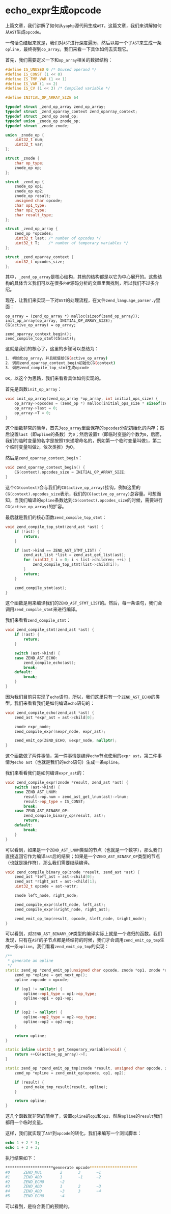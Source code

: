 # echo_expr生成opcode

上篇文章，我们讲解了如何从`yaphp`源代码生成`AST`。这篇文章，我们来讲解如何从`AST`生成`opcode`。

一句话总结起来就是，我们对`AST`进行深度遍历，然后以每一个子`AST`来生成一条`opline`，最终得到`op_array`。我们来看一下具体如何去实现它。

首先，我们需要定义一下和`op_array`相关的数据结构：

```cpp
#define IS_UNUSED 0 /* Unused operand */
#define IS_CONST (1 << 0)
#define IS_TMP_VAR (1 << 1)
#define IS_VAR (1 << 2)
#define IS_CV (1 << 3) /* Compiled variable */

#define INITIAL_OP_ARRAY_SIZE 64

typedef struct _zend_op_array zend_op_array;
typedef struct _zend_oparray_context zend_oparray_context;
typedef struct _zend_op zend_op;
typedef union _znode_op znode_op;
typedef struct _znode znode;

union _znode_op {
    uint32_t num;
    uint32_t var;
};

struct _znode {
    char op_type;
    znode_op op;
};

struct _zend_op {
    znode_op op1;
    znode_op op2;
    znode_op result;
    unsigned char opcode;
    char op1_type;
    char op2_type;
    char result_type;
};

struct _zend_op_array {
    zend_op *opcodes;
    uint32_t last; /* number of opcodes */
    uint32_t T;    /* number of temporary variables */
};

struct _zend_oparray_context {
    uint32_t opcodes_size;
};
```

其中，`_zend_op_array`是核心结构，其他的结构都是以它为中心展开的。这些结构的具体含义我们可以在很多`PHP`源码分析的文章里面找到，所以我们不过多介绍。

现在，让我们来实现一下对`AST`的处理流程，在文件`zend_language_parser.y`里面：

```bison
op_array = (zend_op_array *) malloc(sizeof(zend_op_array));
init_op_array(op_array, INITIAL_OP_ARRAY_SIZE);
CG(active_op_array) = op_array;

zend_oparray_context_begin();
zend_compile_top_stmt(CG(ast));
```

这就是我们的核心了，这里的步骤可以总结为：

```bash
1. 初始化op_array，并且赋值给CG(active_op_array)
2. 调用zend_oparray_context_begin初始化CG(context)
3. 调用zend_compile_top_stmt生成opcode
```

`OK`，以这个为思路，我们来看看具体如何实现的。

首先是函数`init_op_array`：

```cpp
void init_op_array(zend_op_array *op_array, int initial_ops_size) {
    op_array->opcodes = (zend_op *) malloc(initial_ops_size * sizeof(zend_op));
    op_array->last = 0;
    op_array->T = 0;
}
```

这个函数非常的简单，首先为`op_array`里面保存的`opcodes`分配初始化的内存；然后设置`last`（即`opline`的条数）为`0`；然后设置`T`（即临时变量的个数为`0`，后面，我们的临时变量的名字是按照`T`来递增命名的，例如第一个临时变量叫做`1`，第二个临时变量叫做`2`，依次类推）为0。

然后是`zend_oparray_context_begin`：

```cpp
void zend_oparray_context_begin() {
    CG(context).opcodes_size = INITIAL_OP_ARRAY_SIZE;
}
```

这个`CG(context)`会与我们的`CG(active_op_array)`挂钩，例如这里的`CG(context).opcodes_size`表示，我们的`CG(active_op_array)`总容量。可想而知，当我们编译的`opline`条数达到`CG(context).opcodes_size`的时候，需要进行`CG(active_op_array)`的扩容。

最后就是我们的核心函数`zend_compile_top_stmt`：

```cpp
void zend_compile_top_stmt(zend_ast *ast) {
    if (!ast) {
        return;
    }

    if (ast->kind == ZEND_AST_STMT_LIST) {
        zend_ast_list *list = zend_ast_get_list(ast);
        for (uint32_t i = 0; i < list->children; ++i) {
            zend_compile_top_stmt(list->child[i]);
        }
        return;
    }

    zend_compile_stmt(ast);
}
```

这个函数是用来编译我们的`ZEND_AST_STMT_LIST`的。然后，每一条语句，我们会调用`zend_compile_stmt`来进行编译。

我们来看看`zend_compile_stmt`：

```cpp
void zend_compile_stmt(zend_ast *ast) {
    if (!ast) {
        return;
    }

    switch (ast->kind) {
    case ZEND_AST_ECHO:
        zend_compile_echo(ast);
        break;
    default:
        break;
    }
}
```

因为我们目前只实现了`echo`语句，所以，我们这里只有一个`ZEND_AST_ECHO`的类型。我们来看看我们是如何编译`echo`语句的：

```cpp
void zend_compile_echo(zend_ast *ast) {
    zend_ast *expr_ast = ast->child[0];

    znode expr_node;
    zend_compile_expr(&expr_node, expr_ast);

    zend_emit_op(ZEND_ECHO, &expr_node, nullptr);
}
```

这个函数做了两件事情，第一件事情是编译`echo`节点使用的`expr ast`，第二件事情为`echo ast`（也就是我们的`echo`语句）生成一条`opline`。

我们来看看我们是如何编译`expr_ast`的：

```cpp
void zend_compile_expr(znode *result, zend_ast *ast) {
    switch (ast->kind) {
    case ZEND_AST_LNUM:
        result->op.num = zend_ast_get_lnum(ast)->lnum;
        result->op_type = IS_CONST;
        break;
    case ZEND_AST_BINARY_OP:
        zend_compile_binary_op(result, ast);
        return;
    default:
        break;
    }
}
```

可以看到，如果是一个`ZEND_AST_LNUM`类型的节点（也就是一个数字），那么我们直接返回它作为编译`ast`后的结果；如果是一个`ZEND_AST_BINARY_OP`类型的节点（也就是操作符），那么我们需要继续编译。

```cpp
void zend_compile_binary_op(znode *result, zend_ast *ast) {
    zend_ast *left_ast = ast->child[0];
    zend_ast *right_ast = ast->child[1];
    uint32_t opcode = ast->attr;

    znode left_node, right_node;

    zend_compile_expr(&left_node, left_ast);
    zend_compile_expr(&right_node, right_ast);

    zend_emit_op_tmp(result, opcode, &left_node, &right_node);
}
```

可以看到，对`ZEND_AST_BINARY_OP`类型的编译实际上就是一个递归的函数。我们发现，只有在`AST`的子节点都是终结符的时候，我们才会调用`zend_emit_op_tmp`生成一条`opline`。我们看看`zend_emit_op_tmp`的实现：

```cpp
/**
 * generate an opline
 */
static zend_op *zend_emit_op(unsigned char opcode, znode *op1, znode *op2) {
    zend_op *opline = get_next_op();
    opline->opcode = opcode;

    if (op1 != nullptr) {
        opline->op1_type = op1->op_type;
        opline->op1 = op1->op;
    }

    if (op2 != nullptr) {
        opline->op2_type = op2->op_type;
        opline->op2 = op2->op;
    }

    return opline;
}

static inline uint32_t get_temporary_variable(void) {
    return ++CG(active_op_array)->T;
}

static zend_op *zend_emit_op_tmp(znode *result, unsigned char opcode, znode *op1, znode *op2) {
    zend_op *opline = zend_emit_op(opcode, op1, op2);

    if (result) {
        zend_make_tmp_result(result, opline);
    }

    return opline;
}
```

这几个函数就非常的简单了，设置`opline`的`op1`和`op2`，然后`opline`的`result`我们都用一个临时变量。

这样，我们就实现了`AST`到`opcode`的转化，我们来编写一个测试脚本：

```php
echo 1 + 2 * 3;
echo 1 + 2 + 3;
```

执行结果如下：

```bash
*********************gennerate opcode*********************
#0		ZEND_MUL		2		3		~1
#1		ZEND_ADD		1		~1		~2
#2		ZEND_ECHO		~2
#3		ZEND_ADD		1		2		~3
#4		ZEND_ADD		~3		3		~4
#5		ZEND_ECHO		~4
```

可以看到，是符合我们的预期的。
